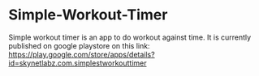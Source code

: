 # Simple-Workout-Timer
Simple workout timer is an app to do workout against time. It is currently published on google playstore on this link: https://play.google.com/store/apps/details?id=skynetlabz.com.simplestworkouttimer
